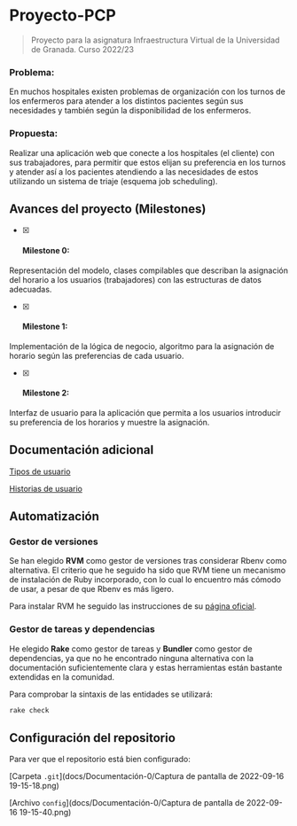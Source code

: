 # Proyecto-PCP
> Proyecto para la asignatura Infraestructura Virtual de la Universidad de Granada. Curso 2022/23

### Problema:

En muchos hospitales existen problemas de organización con los turnos de los enfermeros para atender a los distintos pacientes según sus necesidades y también según la disponibilidad de los enfermeros.

### Propuesta:

Realizar una aplicación web que conecte a los hospitales (el cliente) con sus trabajadores, para permitir que estos elijan su preferencia en los turnos y atender así a los pacientes atendiendo a las necesidades de estos utilizando un sistema de triaje (esquema job scheduling).

## Avances del proyecto (Milestones)

* [x] #### **Milestone 0:**

Representación del modelo, clases compilables que describan la asignación del horario a los usuarios (trabajadores) con las estructuras de datos adecuadas.

* [x] #### **Milestone 1:**

Implementación de la lógica de negocio, algoritmo para la asignación de horario según las preferencias de cada usuario.

* [x] #### **Milestone 2:**

Interfaz de usuario para la aplicación que permita a los usuarios introducir su preferencia de los horarios y muestre la asignación.


## Documentación adicional

[Tipos de usuario](docs/Documentación-1/users.md)

[Historias de usuario](docs/Documentación-1/HUs.md)

## Automatización

### Gestor de versiones

Se han elegido **RVM** como gestor de versiones tras considerar Rbenv como alternativa. El criterio que he seguido ha sido que RVM tiene un mecanismo de instalación de Ruby incorporado, con lo cual lo encuentro más cómodo de usar, a pesar de que Rbenv es más ligero.

Para instalar RVM he seguido las instrucciones de su [página oficial](https://rvm.io/rvm/install).

### Gestor de tareas y dependencias

He elegido **Rake** como gestor de tareas y **Bundler** como gestor de dependencias, ya que no he encontrado ninguna alternativa con la documentación suficientemente clara y estas herramientas están bastante extendidas en la comunidad. 

Para comprobar la sintaxis de las entidades se utilizará:

```makefile
rake check
```

## Configuración del repositorio

Para ver que el repositorio está bien configurado: 

[Carpeta `.git`](docs/Documentación-0/Captura de pantalla de 2022-09-16 19-15-18.png)

[Archivo `config`](docs/Documentación-0/Captura de pantalla de 2022-09-16 19-15-40.png)
